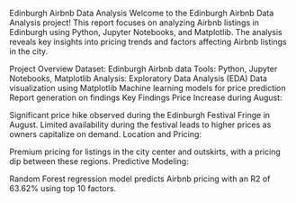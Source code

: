 
Edinburgh Airbnb Data Analysis
Welcome to the Edinburgh Airbnb Data Analysis project! This report focuses on analyzing Airbnb listings in Edinburgh using Python, Jupyter Notebooks, and Matplotlib. The analysis reveals key insights into pricing trends and factors affecting Airbnb listings in the city.

Project Overview
Dataset: Edinburgh Airbnb data
Tools: Python, Jupyter Notebooks, Matplotlib
Analysis:
Exploratory Data Analysis (EDA)
Data visualization using Matplotlib
Machine learning models for price prediction
Report generation on findings
Key Findings
Price Increase during August:

Significant price hike observed during the Edinburgh Festival Fringe in August.
Limited availability during the festival leads to higher prices as owners capitalize on demand.
Location and Pricing:

Premium pricing for listings in the city center and outskirts, with a pricing dip between these regions.
Predictive Modeling:

Random Forest regression model predicts Airbnb pricing with an R2 of 63.62% using top 10 factors.

